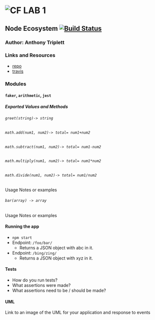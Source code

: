 ![CF](http://i.imgur.com/7v5ASc8.png) LAB 1
=================================================
## Node Ecosystem [![Build Status](https://travis-ci.com/Tonytrip3/lab-1.svg?branch=master)](https://travis-ci.org/Tonytrip3/lab-1)

### Author: Anthony Triplett

### Links and Resources
* [repo](https://github.com/Tonytrip3/lab-1)
* [travis](https://travis-ci.org/Tonytrip3/lab-1)

### Modules
#### `faker`, `arithmetic`, `jest`

##### Exported Values and Methods

###### `greet(string)-> string`
###### `math.add(num1, num2)-> total= num1+num2`
###### `math.subtract(num1, num2)-> total= num1-num2`
###### `math.multiply(num1, num2)-> total= num1*num2`
###### `math.divide(num1, num2)-> total= num1/num2`

Usage Notes or examples

###### `bar(array) -> array`
Usage Notes or examples

#### Running the app
* `npm start`
* Endpoint: `/foo/bar/`
  * Returns a JSON object with abc in it.
* Endpoint: `/bing/zing/`
  * Returns a JSON object with xyz in it.

#### Tests
* How do you run tests?
* What assertions were made?
* What assertions need to be / should be made?

#### UML
Link to an image of the UML for your application and response to events